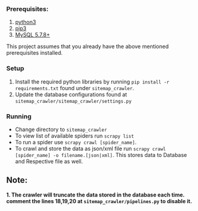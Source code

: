 ### Prerequisites:
1. [python3](https://realpython.com/installing-python "Installing python3")
2. [pip3](https://pip.pypa.io/en/stable/installing/ "Installing pip3")
3. [MySQL 5.7.8+](https://dev.mysql.com/doc/mysql-installation-excerpt/5.7/en/ "Installing MySQL")

This project assumes that you already have the above mentioned prerequisites installed.

### Setup
1. Install the required python libraries by running `pip install -r requirements.txt` found under `sitemap_crawler`.
2. Update the database configurations found at `sitemap_crawler/sitemap_crawler/settings.py`

### Running
* Change directory to `sitemap_crawler`
* To view list of available spiders run `scrapy list`
* To run a spider use `scrapy crawl [spider_name]`. 
* To crawl and store the data as json/xml file run `scrapy crawl [spider_name] -o filename.[json|xml]`. This stores data to Database and Respective file as well.

## Note:  
**1. The crawler will truncate the data stored in the database each time. comment the lines 18,19,20 at `sitemap_crawler/pipelines.py` to disable it.**
